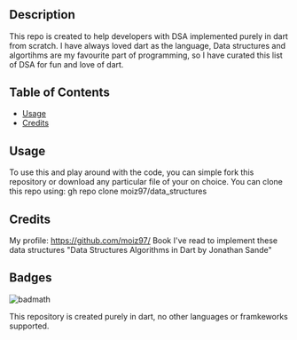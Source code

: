 # <Your-Project-Title>

## Description

This repo is created to help developers with DSA implemented purely in dart from scratch.
I have always loved dart as the language, Data structures and algortihms are my favourite part of programming, so I have curated this list of DSA for fun and love of dart.

## Table of Contents

- [Usage](#usage)
- [Credits](#credits)

## Usage

To use this and play around with the code, you can simple fork this repository or download any particular file of your on choice.
You can clone this repo using: gh repo clone moiz97/data_structures

## Credits

My profile: https://github.com/moiz97/
Book I've read to implement these data structures "Data Structures Algorithms in Dart by Jonathan Sande"


## Badges

![badmath](https://img.shields.io/badge/Dart-100%25-blue)

This repository is created purely in dart, no other languages or framkeworks supported.

